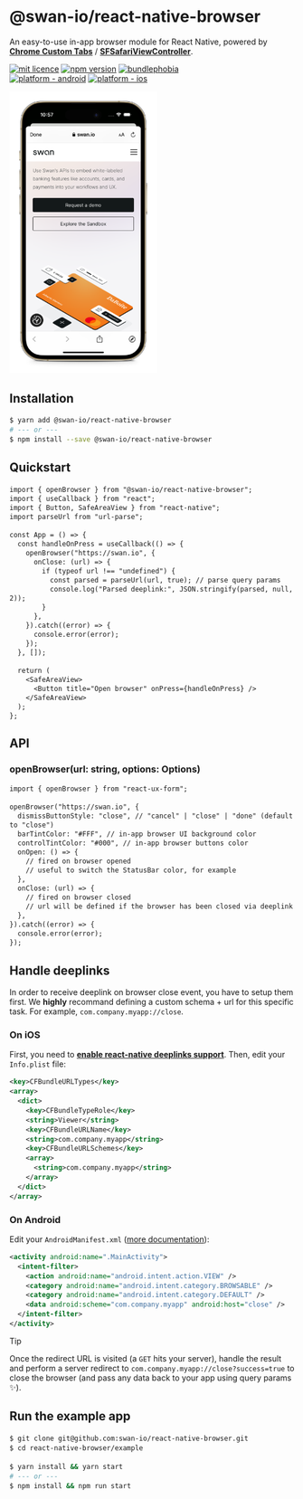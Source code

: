 # @swan-io/react-native-browser

An easy-to-use in-app browser module for React Native, powered by **[Chrome Custom Tabs](https://developer.chrome.com/docs/android/custom-tabs)** / **[SFSafariViewController](https://developer.apple.com/documentation/safariservices/sfsafariviewcontroller)**.

[![mit licence](https://img.shields.io/dub/l/vibe-d.svg?style=for-the-badge)](https://github.com/swan-io/react-native-browser/blob/main/LICENSE)
[![npm version](https://img.shields.io/npm/v/@swan-io/react-native-browser?style=for-the-badge)](https://www.npmjs.org/package/@swan-io/react-native-browser)
[![bundlephobia](https://img.shields.io/bundlephobia/minzip/@swan-io/react-native-browser?label=size&style=for-the-badge)](https://bundlephobia.com/result?p=@swan-io/react-native-browser)
<br />
[![platform - android](https://img.shields.io/badge/platform-Android-3ddc84.svg?logo=android&style=for-the-badge)](https://www.android.com)
[![platform - ios](https://img.shields.io/badge/platform-iOS-000.svg?logo=apple&style=for-the-badge)](https://developer.apple.com/ios)

<p>
  <img width="261" src="./docs/demo.png" alt="Demo">
</p>

## Installation

```bash
$ yarn add @swan-io/react-native-browser
# --- or ---
$ npm install --save @swan-io/react-native-browser
```

## Quickstart

```tsx
import { openBrowser } from "@swan-io/react-native-browser";
import { useCallback } from "react";
import { Button, SafeAreaView } from "react-native";
import parseUrl from "url-parse";

const App = () => {
  const handleOnPress = useCallback(() => {
    openBrowser("https://swan.io", {
      onClose: (url) => {
        if (typeof url !== "undefined") {
          const parsed = parseUrl(url, true); // parse query params
          console.log("Parsed deeplink:", JSON.stringify(parsed, null, 2));
        }
      },
    }).catch((error) => {
      console.error(error);
    });
  }, []);

  return (
    <SafeAreaView>
      <Button title="Open browser" onPress={handleOnPress} />
    </SafeAreaView>
  );
};
```

## API

### openBrowser(url: string, options: Options)

```tsx
import { openBrowser } from "react-ux-form";

openBrowser("https://swan.io", {
  dismissButtonStyle: "close", // "cancel" | "close" | "done" (default to "close")
  barTintColor: "#FFF", // in-app browser UI background color
  controlTintColor: "#000", // in-app browser buttons color
  onOpen: () => {
    // fired on browser opened
    // useful to switch the StatusBar color, for example
  },
  onClose: (url) => {
    // fired on browser closed
    // url will be defined if the browser has been closed via deeplink
  },
}).catch((error) => {
  console.error(error);
});
```

## Handle deeplinks

In order to receive deeplink on browser close event, you have to setup them first. We **highly** recommand defining a custom schema + url for this specific task. For example, `com.company.myapp://close`.

### On iOS

First, you need to **[enable react-native deeplinks support](https://reactnative.dev/docs/linking#enabling-deep-links)**. Then, edit your `Info.plist` file:

```xml
<key>CFBundleURLTypes</key>
<array>
  <dict>
    <key>CFBundleTypeRole</key>
    <string>Viewer</string>
    <key>CFBundleURLName</key>
    <string>com.company.myapp</string>
    <key>CFBundleURLSchemes</key>
    <array>
      <string>com.company.myapp</string>
    </array>
  </dict>
</array>
```

### On Android

Edit your `AndroidManifest.xml` ([more documentation](https://developer.android.com/training/app-links/deep-linking)):

```xml
<activity android:name=".MainActivity">
  <intent-filter>
    <action android:name="android.intent.action.VIEW" />
    <category android:name="android.intent.category.BROWSABLE" />
    <category android:name="android.intent.category.DEFAULT" />
    <data android:scheme="com.company.myapp" android:host="close" />
  </intent-filter>
</activity>
```

> [!TIP]
> Once the redirect URL is visited (a `GET` hits your server), handle the result and perform a server redirect to `com.company.myapp://close?success=true` to close the browser (and pass any data back to your app using query params ✨).

## Run the example app

```bash
$ git clone git@github.com:swan-io/react-native-browser.git
$ cd react-native-browser/example

$ yarn install && yarn start
# --- or ---
$ npm install && npm run start
```
